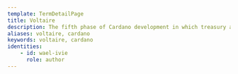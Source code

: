 ```yaml
---
template: TermDetailPage
title: Voltaire
description: The fifth phase of Cardano development in which treasury and governance capabilities will be delivered.
aliases: voltaire, cardano
keywords: voltaire, cardano
identities: 
    - id: wael-ivie
      role: author
---
```


##
